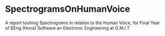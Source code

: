 # SpectrogramsOnHumanVoice

A report touhing Spectrograms in relation to the Human Voice, for Final Year of  BEng (Hons) Software an Electronic Engineering at G.M.I.T
